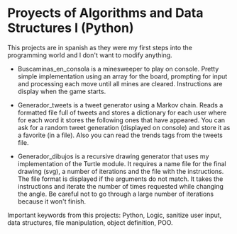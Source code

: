 # Proyects of Algorithms and Data Structures I (Python)

This projects are in spanish as they were my first steps into the programming world and I don't want to modify anything.

- Buscaminas_en_consola is a minesweeper to play on console. Pretty simple implementation using an array for the board, prompting for input and processing 
each move until all mines are cleared. Instructions are display when the game starts.

- Generador_tweets is a tweet generator using a Markov chain. Reads a formatted file full of tweets and stores a dictionary for each user where for each 
word it stores the following ones that have appeared. You can ask for a random tweet generation (displayed on console) and store it as a favorite (in a file). 
Also you can read the trends tags from the tweets file.

- Generador_dibujos is a recursive drawing generator that uses my implementation of the Turtle module. It requires a name file for the final drawing (svg), 
a number of iterations and the file with the instructions. The file format is displayed if the arguments do not match. It takes the instructions and iterate 
the number of times requested while changing the angle. Be careful not to go through a large number of iterations because it won't finish.

Important keywords from this projects: Python, Logic, sanitize user input, data structures, file manipulation, object definition, POO.
